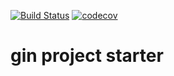 [![Build Status](https://travis-ci.com/panicneo/gin_project_starter.svg?branch=master)](https://travis-ci.com/panicneo/gin_project_starter)
[![codecov](https://codecov.io/gh/panicneo/gin_project_starter/branch/master/graph/badge.svg)](https://codecov.io/gh/panicneo/gin_project_starter)
# gin project starter

